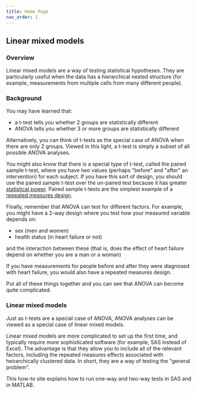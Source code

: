 ```yaml
---
title: Home Page
nav_order: 1
---
```


## Linear mixed models

### Overview

Linear mixed models are a way of testing statistical hypotheses. They are particularly useful when the data has a hierarchical nested structure (for example, measurements from multiple cells from many different people).

### Background

You may have learned that:
+ a t-test tells you whether 2 groups are statistically different
+ ANOVA tells you whether 3 or more groups are statistically different

Alternatively, you can think of t-tests as the special case of ANOVA when there are only 2 groups. Viewed in this light, a t-test is simply a subset of all possible ANOVA analyses.

You might also know that there is a special type of t-test, called the paired sample t-test, where you have two values (perhaps "before" and "after" an intervention) for each subject. If you have this sort of design, you should use the paired sample t-test over the un-paired test because it has greater [statistical power](https://en.wikipedia.org/wiki/Power_(statistics)). Paired sample t-tests are the simplest example of a [repeated measures design](https://en.wikipedia.org/wiki/Repeated_measures_design).

Finally, remember that ANOVA can test for different factors. For example, you might have a 2-way design where you test how your measured variable depends on:
+ sex (men and women)
+ health status (in heart failure or not)

and the interaction between these (that is, does the effect of heart failure depend on whether you are a man or a woman)

If you have measurements for people before and after they were diagnosed with heart failure, you would also have a repeated measures design.

Put all of these things together and you can see that ANOVA can become quite complicated.

### Linear mixed models

Just as t-tests are a special case of ANOVA, ANOVA analyses can be viewed as a special case of linear mixed models.

Linear mixed models are more complicated to set up the first time, and typically require more sophisticated software (for example, SAS instead of Excel). The advantage is that they allow you to include all of the relevant factors, including the repeated measures effects associated with heirarchically clustered data. In short, they are a way of testing the "general problem". 

This how-to site explains how to run one-way and two-way tests in SAS and in MATLAB.

